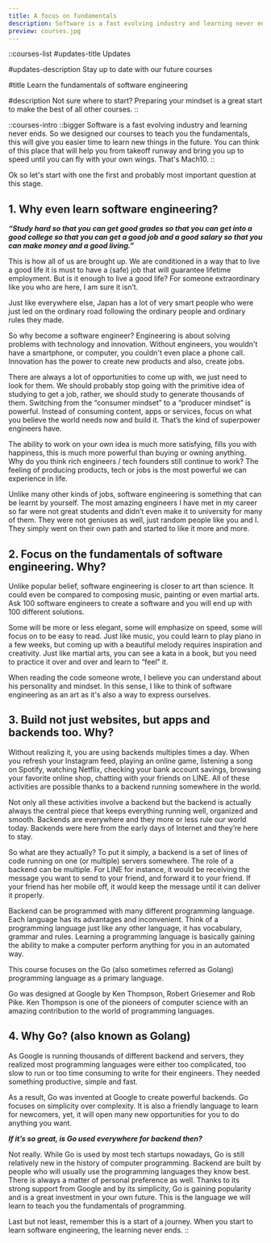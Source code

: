 ```yaml
---
title: A focus on fundamentals
description: Software is a fast evolving industry and learning never ends. So we designed our courses to teach you the fundamentals, this will give you easier time to learn new things in the future.
preview: courses.jpg
---
```


::courses-list
#updates-title
Updates

#updates-description
Stay up to date with our future courses

#title
Learn the fundamentals of software engineering

#description
Not sure where to start? Preparing your mindset is a great start to make the best of all other courses.
::

::courses-intro
  ::bigger
    Software is a fast evolving industry and learning never ends. So we designed our courses to teach you the fundamentals, this will give you easier time to learn new things in the future. You can think of this place that will help you from takeoff runway and bring you up to speed until you can fly with your own wings. That's Mach10.
  ::

  Ok so let's start with one the first and probably most important question at this stage.

  ## 1. Why even learn software engineering?

  _**“Study hard so that you can get good grades so that you can get into a good college so that you can get a good job and a good salary so that you can make money and a good living.”**_

  This is how all of us are brought up. We are conditioned in a way that to live a good life it is must to have a (safe) job that will guarantee lifetime employment. But is it enough to live a good life? For someone extraordinary like you who are here, I am sure it isn’t.

  Just like everywhere else, Japan has a lot of very smart people who were just led on the ordinary road following the ordinary people and ordinary rules they made.

  So why become a software engineer? Engineering is about solving problems with technology and innovation. Without engineers, you wouldn't have a smartphone, or computer, you couldn't even place a phone call. Innovation has the power to create new products and also, create jobs.

  There are always a lot of opportunities to come up with, we just need to look for them. We should probably stop going with the primitive idea of studying to get a job, rather, we should study to generate thousands of them. Switching from the “consumer mindset” to a “producer mindset” is powerful. Instead of consuming content, apps or services, focus on what you believe the world needs now and build it. That’s the kind of superpower engineers have.

  The ability to work on your own idea is much more satisfying, fills you with happiness, this is much more powerful than buying or owning anything. Why do you think rich engineers / tech founders still continue to work? The feeling of producing products, tech or jobs is the most powerful we can experience in life.

  Unlike many other kinds of jobs, software engineering is something that can be learnt by yourself. The most amazing engineers I have met in my career so far were not great students and didn’t even make it to university for many of them. They were not geniuses as well, just random people like you and I. They simply went on their own path and started to like it more and more.

  ## 2. Focus on the fundamentals of software engineering. Why?

  Unlike popular belief, software engineering is closer to art than science. It could even be compared to composing music, painting or even martial arts. Ask 100 software engineers to create a software and you will end up with 100 different solutions.

  Some will be more or less elegant, some will emphasize on speed, some will focus on to be easy to read. Just like music, you could learn to play piano in a few weeks, but coming up with a beautiful melody requires inspiration and creativity. Just like martial arts, you can see a kata in a book, but you need to practice it over and over and learn to “feel” it.

  When reading the code someone wrote, I believe you can understand about his personality and mindset. In this sense, I like to think of software engineering as an art as it's also a way to express ourselves.

  ## 3. Build not just websites, but apps and backends too. Why?

  Without realizing it, you are using backends multiples times a day. When you refresh your Instagram feed, playing an online game, listening a song on Spotify, watching Netflix, checking your bank account savings, browsing your favorite online shop, chatting with your friends on LINE. All of these activities are possible thanks to a backend running somewhere in the world.

  Not only all these activities involve a backend but the backend is actually always the central piece that keeps everything running well, organized and smooth. Backends are everywhere and they more or less rule our world today. Backends were here from the early days of Internet and they’re here to stay.

  So what are they actually? To put it simply, a backend is a set of lines of code running on one (or multiple) servers somewhere. The role of a backend can be multiple. For LINE for instance, it would be receiving the message you want to send to your friend, and forward it to your friend. If your friend has her mobile off, it would keep the message until it can deliver it properly.

  Backend can be programmed with many different programming language. Each language has its advantages and inconvenient. Think of a programming language just like any other language, it has vocabulary, grammar and rules. Learning a programming language is basically gaining the ability to make a computer perform anything for you in an automated way.

  This course focuses on the Go (also sometimes referred as Golang) programming language as a primary language.

  Go was designed at Google by Ken Thompson, Robert Griesemer and Rob Pike. Ken Thompson is one of the pioneers of computer science with an amazing contribution to the world of programming languages.

  ## 4. Why Go? (also known as Golang)

  As Google is running thousands of different backend and servers, they realized most programming languages were either too complicated, too slow to run or too time consuming to write for their engineers. They needed something productive, simple and fast.

  As a result, Go was invented at Google to create powerful backends. Go focuses on simplicity over complexity. It is also a friendly language to learn for newcomers, yet, it will open many new opportunities for you to do anything you want.

  _**If it’s so great, is Go used everywhere for backend then?**_

  Not really. While Go is used by most tech startups nowadays, Go is still relatively new in the history of computer programming. Backend are built by people who will usually use the programming languages they know best. There is always a matter of personal preference as well. Thanks to its strong support from Google and by its simplicity, Go is gaining popularity and is a great investment in your own future. This is the language we will learn to teach you the fundamentals of programming.

  Last but not least, remember this is a start of a journey. When you start to learn software engineering, the learning never ends.
::